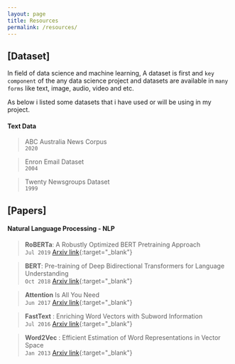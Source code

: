 ```yaml
---
layout: page
title: Resources
permalink: /resources/
---
```


## [Dataset]

In field of data science and machine learning, A dataset is first and `key component` of the any data science project and datasets are available in `many forms` like text, image, audio, video and etc. 

As below i listed some datasets that i have used or will be using in my project.

#### Text Data

> ABC Australia News Corpus <br>
`2020`

> Enron Email Dataset <br>
`2004`

> Twenty Newsgroups Dataset <br>
`1999`


<!-- #### Image Data

> In Progress -->



## [Papers]

#### Natural Language Processing - NLP

> **RoBERTa**: A Robustly Optimized BERT Pretraining Approach <br>
> `Jul 2019` [Arxiv link](https://arxiv.org/pdf/1907.11692.pdf){:target="_blank"}


> **BERT**: Pre-training of Deep Bidirectional Transformers for
Language Understanding <br>
> `Oct 2018` [Arxiv link](https://arxiv.org/pdf/1810.04805.pdf){:target="_blank"}


> **Attention** Is All You Need <br>
> `Jun 2017` [Arxiv link](https://arxiv.org/pdf/1706.03762.pdf){:target="_blank"}


> **FastText** : Enriching Word Vectors with Subword Information <br>
> `Jul 2016` [Arxiv link](https://arxiv.org/pdf/1607.04606.pdf){:target="_blank"}


> **Word2Vec** : Efficient Estimation of Word Representations in
Vector Space <br>
> `Jan 2013` [Arxiv link](https://arxiv.org/pdf/1301.3781.pdf){:target="_blank"}
